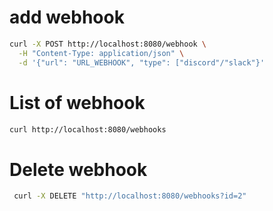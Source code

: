 # add webhook

```bash
curl -X POST http://localhost:8080/webhook \
  -H "Content-Type: application/json" \
  -d '{"url": "URL_WEBHOOK", "type": ["discord"/"slack"}'
```

# List of webhook

```bash
curl http://localhost:8080/webhooks

```

# Delete webhook

```bash
 curl -X DELETE "http://localhost:8080/webhooks?id=2"


```
